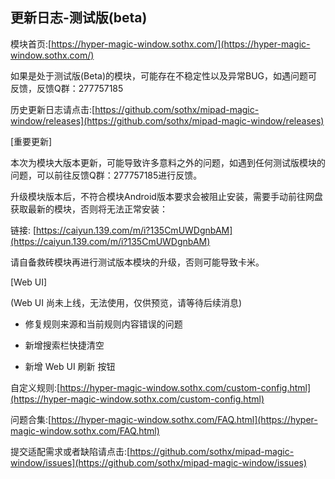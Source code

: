 ## 更新日志-测试版(beta)

模块首页:[https://hyper-magic-window.sothx.com/](https://hyper-magic-window.sothx.com/)

如果是处于测试版(Beta)的模块，可能存在不稳定性以及异常BUG，如遇问题可反馈，反馈Q群：277757185

历史更新日志请点击:[https://github.com/sothx/mipad-magic-window/releases](https://github.com/sothx/mipad-magic-window/releases)

[重要更新]

本次为模块大版本更新，可能导致许多意料之外的问题，如遇到任何测试版模块的问题，可以前往反馈Q群：277757185进行反馈。

升级模块版本后，不符合模块Android版本要求会被阻止安装，需要手动前往网盘获取最新的模块，否则将无法正常安装：

链接: [https://caiyun.139.com/m/i?135CmUWDgnbAM](https://caiyun.139.com/m/i?135CmUWDgnbAM)

请自备救砖模块再进行测试版本模块的升级，否则可能导致卡米。

[Web UI]

(Web UI 尚未上线，无法使用，仅供预览，请等待后续消息)

- 修复规则来源和当前规则内容错误的问题

- 新增搜索栏快捷清空

- 新增 Web UI 刷新 按钮



自定义规则:[https://hyper-magic-window.sothx.com/custom-config.html](https://hyper-magic-window.sothx.com/custom-config.html)

问题合集:[https://hyper-magic-window.sothx.com/FAQ.html](https://hyper-magic-window.sothx.com/FAQ.html)

提交适配需求或者缺陷请点击:[https://github.com/sothx/mipad-magic-window/issues](https://github.com/sothx/mipad-magic-window/issues)
